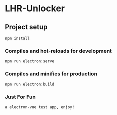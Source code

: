 # LHR-Unlocker

## Project setup
```
npm install
```

### Compiles and hot-reloads for development
```
npm run electron:serve
```

### Compiles and minifies for production
```
npm run electron:build
```

### Just For Fun
```
a electron-vue test app, enjoy!
```


